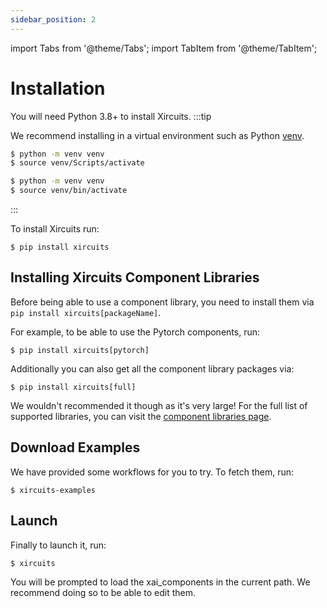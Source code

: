 ```yaml
---
sidebar_position: 2
---
```


import Tabs from '@theme/Tabs';
import TabItem from '@theme/TabItem';



# Installation
You will need Python 3.8+ to install Xircuits. 
:::tip

We recommend installing in a virtual environment such as Python [venv](https://docs.python.org/3/library/venv.html).
<Tabs>

<TabItem value="win" label="Windows">

```bash
$ python -m venv venv
$ source venv/Scripts/activate
```

</TabItem>
<TabItem value="MacOS / Linux" label="MacOS / Linux">

```bash
$ python -m venv venv
$ source venv/bin/activate
```

</TabItem>
</Tabs>

:::

To install Xircuits run:

```
$ pip install xircuits
```





## Installing Xircuits Component Libraries

Before being able to use a component library, you need to install them via `pip install xircuits[packageName]`.

For example, to be able to use the Pytorch components, run:
```
$ pip install xircuits[pytorch]
```

Additionally you can also get all the component library packages via:

```
$ pip install xircuits[full]
```
We wouldn't recommended it though as it's very large! For the full list of supported libraries, you can visit the [component libraries page](https://github.com/XpressAI/xircuits/blob/master/xai_components/readme.md).

## Download Examples

We have provided some workflows for you to try. To fetch them, run:

```
$ xircuits-examples
```
## Launch

Finally to launch it, run:
```
$ xircuits
```
You will be prompted to load the xai_components in the current path. We recommend doing so to be able to edit them.